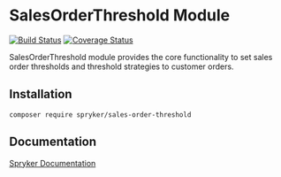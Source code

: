 # SalesOrderThreshold Module
[![Build Status](https://travis-ci.org/spryker/sales-order-threshold.svg)](https://travis-ci.org/spryker/sales-order-threshold)
[![Coverage Status](https://coveralls.io/repos/github/spryker/sales-order-threshold/badge.svg)](https://coveralls.io/github/spryker/sales-order-threshold)

SalesOrderThreshold module provides the core functionality to set sales order thresholds and threshold strategies to customer orders.

## Installation

```
composer require spryker/sales-order-threshold
```

## Documentation

[Spryker Documentation](https://academy.spryker.com/developing_with_spryker/module_guide/modules.html)
